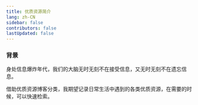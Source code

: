 ```yaml
---
title: 优质资源简介
lang: zh-CN
sidebar: false
contributors: false
lastUpdated: false
---
```


### 背景

身处信息爆炸年代，我们的大脑无时无刻不在接受信息，又无时无刻不在遗忘信息。

借助优质资源博客分类，我期望记录日常生活中遇到的各类优质资源，在需要的时候，可以快速检索。


